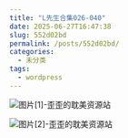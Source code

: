 ```yaml
---
title: "L先生合集026-040"
date: 2025-06-27T16:47:38
slug: 552d02bd
permalink: /posts/552d02bd/
categories:
  - 未分类
tags:
  - wordpress
---
```


![图片[1]-歪歪的耽美资源站](/images/wp/552d02bd-6d5276ef.jpg)

![图片[2]-歪歪的耽美资源站](/images/wp/552d02bd-ce97d841.jpg)
